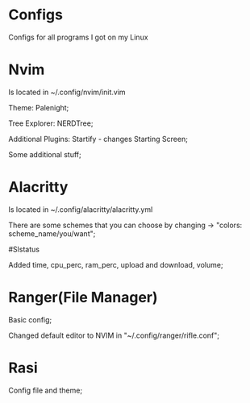 # Configs
Configs for all programs I got on my Linux


# Nvim
Is located in ~/.config/nvim/init.vim

Theme: Palenight;

Tree Explorer: NERDTree;

Additional Plugins: Startify - changes Starting Screen;

Some additional stuff;


# Alacritty
Is located in ~/.config/alacritty/alacritty.yml

There are some schemes that you can choose by changing -> "colors: scheme_name/you/want";

#Slstatus

Added time, cpu_perc, ram_perc, upload and download, volume; 

# Ranger(File Manager)

Basic config;

Changed default editor to NVIM in "~/.config/ranger/rifle.conf";

# Rasi

Config file and theme;



